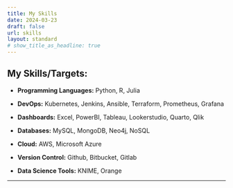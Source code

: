 ```yaml
---
title: My Skills
date: 2024-03-23
draft: false
url: skills
layout: standard
# show_title_as_headline: true
---
```


## My Skills/Targets:

- **Programming Languages:** Python, R, Julia

- **DevOps:** Kubernetes, Jenkins, Ansible, Terraform, Prometheus, Grafana

- **Dashboards:** Excel, PowerBI, Tableau, Lookerstudio, Quarto, Qlik

- **Databases:** MySQL, MongoDB, Neo4j, NoSQL

- **Cloud:** AWS, Microsoft Azure

- **Version Control:** Github, Bitbucket, Gitlab

- **Data Science Tools:** KNIME, Orange

---